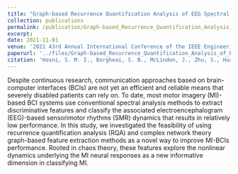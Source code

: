 ```yaml
---
title: "Graph-based Recurrence Quantification Analysis of EEG Spectral Dynamics for Motor Imagery-based BCIs"
collection: publications
permalink: /publication/Graph-based_Recurrence_Quantification_Analysis_of_EEG_Spectral_Dynamics_for_Motor_Imagery-based_BCIs
excerpt:
date: 2021-11-01
venue: '2021 43rd Annual International Conference of the IEEE Engineering in Medicine & Biology Society (EMBC)'
paperurl: '../files/Graph-based_Recurrence_Quantification_Analysis_of_EEG_Spectral_Dynamics_for_Motor_Imagery-based_BCIs.pdf'
citation: 'Hosni, S. M. I., Borgheai, S. B., McLinden, J., Zhu, S., Huang, X., Ostadabbas, S., & Shahriari, Y. (2021, November). Graph-based recurrence quantification analysis of EEG spectral dynamics for motor imagery-based BCIs. In 2021 43rd Annual International Conference of the IEEE Engineering in Medicine & Biology Society (EMBC) (pp. 6453-6457). IEEE.'
---
```


Despite continuous research, communication approaches based on brain-computer interfaces (BCIs) are not yet an efficient and reliable means that severely disabled patients can rely on. To date, most motor imagery (MI)-based BCI systems use conventional spectral analysis methods to extract discriminative features and classify the associated electroencephalogram (EEG)-based sensorimotor rhythms (SMR) dynamics that results in relatively low performance. In this study, we investigated the feasibility of using recurrence quantification analysis (RQA) and complex network theory graph-based feature extraction methods as a novel way to improve MI-BCIs performance. Rooted in chaos theory, these features explore the nonlinear dynamics underlying the MI neural responses as a new informative dimension in classifying MI.
